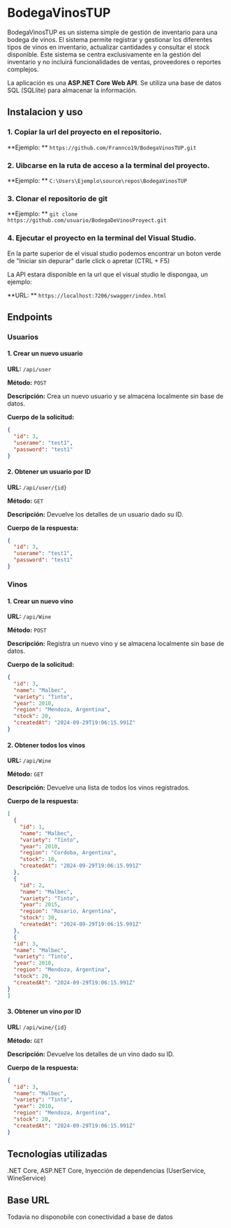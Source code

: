 # BodegaVinosTUP
BodegaVinosTUP es un sistema simple de gestión de inventario para una bodega de vinos. El sistema permite registrar y gestionar los diferentes tipos de vinos en inventario, actualizar cantidades y consultar el stock disponible. Este sistema se centra exclusivamente en la gestión del inventario y no incluirá funcionalidades de ventas, proveedores o reportes complejos.

La aplicación es una **ASP.NET Core Web API**. Se utiliza una base de datos SQL (SQLlite) para almacenar la información. 

## Instalacion y uso

### 1. Copiar la url del proyecto en el repositorio.

**Ejemplo: ** `https://github.com/Frannco19/BodegaVinosTUP.git`

### 2. Uibcarse en la ruta de acceso a la terminal del proyecto.

**Ejemplo: ** `C:\Users\Ejemplo\source\repos\BodegaVinosTUP`

### 3. Clonar el repositorio de git 

**Ejemplo: ** `git clone https://github.com/usuario/BodegaDeVinosProyect.git`

### 4. Ejecutar el proyecto en la terminal del Visual Studio.

En la parte superior de el visual studio podemos encontrar un boton verde de "Iniciar sin depurar" darle click o apretar (CTRL + F5)  

La API estara disponible en la url que el visual studio le dispongaa, un ejemplo:

**URL: ** `https://localhost:7206/swagger/index.html`

## Endpoints

### Usuarios

#### 1. Crear un nuevo usuario

**URL:** `/api/user`

**Método:** `POST`

**Descripción:** Crea un nuevo usuario y se almacena localmente sin base de datos.

**Cuerpo de la solicitud:**

```json
{
  "id": 3,
  "userame": "test1",
  "password": "test1"
}
```
#### 2. Obtener un usuario por ID

**URL:** `/api/user/{id}`

**Método:** `GET`

**Descripción:** Devuelve los detalles de un usuario dado su ID.

**Cuerpo de la respuesta:**

```json
{
  "id": 3,
  "userame": "test1",
  "password": "test1"
}
```
### Vinos

#### 1. Crear un nuevo vino

**URL:** `/api/Wine`

**Método:** `POST`

**Descripción:** Registra un nuevo vino y se almacena localmente sin base de datos.

**Cuerpo de la solicitud:**

```json
{
  "id": 3,
  "name": "Malbec",
  "variety": "Tinto",
  "year": 2010,
  "region": "Mendoza, Argentina",
  "stock": 20,
  "createdAt": "2024-09-29T19:06:15.991Z"
}
```

#### 2. Obtener todos los vinos

**URL:** `/api/Wine`

**Método:** `GET`

**Descripción:** Devuelve una lista de todos los vinos registrados.

**Cuerpo de la respuesta:**

```json
[
  {
    "id": 1,
    "name": "Malbec",
    "variety": "Tinto",
    "year": 2010,
    "region": "Cordoba, Argentina",
    "stock": 10,
    "createdAt": "2024-09-29T19:06:15.991Z"
  },
  {
    "id": 2,
    "name": "Malbec",
    "variety": "Tinto",
    "year": 2015,
    "region": "Rosario, Argentina",
    "stock": 30,
    "createdAt": "2024-09-29T19:06:15.991Z"
  },
  {
  "id": 3,
  "name": "Malbec",
  "variety": "Tinto",
  "year": 2010,
  "region": "Mendoza, Argentina",
  "stock": 20,
  "createdAt": "2024-09-29T19:06:15.991Z"
}
]
```

#### 3. Obtener un vino por ID

**URL:** `/api/wine/{id}`

**Método:** `GET`

**Descripción:** Devuelve los detalles de un vino dado su ID.

**Cuerpo de la respuesta:**

```json
{
  "id": 3,
  "name": "Malbec",
  "variety": "Tinto",
  "year": 2010,
  "region": "Mendoza, Argentina",
  "stock": 20,
  "createdAt": "2024-09-29T19:06:15.991Z"
}
```
## Tecnologías utilizadas

.NET Core,
ASP.NET Core,
Inyección de dependencias (UserService, WineService)

## Base URL
Todavia no disponobile con conectividad a base de datos
